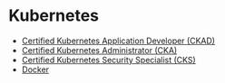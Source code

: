# Kubernetes 

* [Certified Kubernetes Application Developer (CKAD)](ckad)
* [Certified Kubernetes Administrator (CKA)](cka)
* [Certified Kubernetes Security Specialist (CKS)](cks)
* [Docker](docker)
